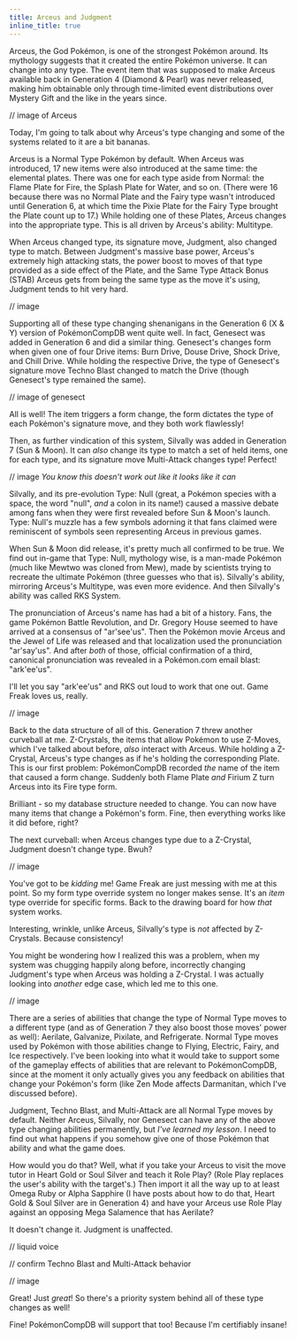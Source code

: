 ```yaml
---
title: Arceus and Judgment
inline_title: true
---
```


Arceus, the God Pokémon, is one of the strongest Pokémon around. Its mythology suggests that it created the entire Pokémon universe. It can change into any type. The event item that was supposed to make Arceus available back in Generation 4 (Diamond & Pearl) was never released, making him obtainable only through time-limited event distributions over Mystery Gift and the like in the years since.

// image of Arceus

Today, I'm going to talk about why Arceus's type changing and some of the systems related to it are a bit bananas.

Arceus is a Normal Type Pokémon by default. When Arceus was introduced, 17 new items were also introduced at the same time: the elemental plates. There was one for each type aside from Normal: the Flame Plate for Fire, the Splash Plate for Water, and so on. (There were 16 because there was no Normal Plate and the Fairy type wasn't introduced until Generation 6, at which time the Pixie Plate for the Fairy Type brought the Plate count up to 17.) While holding one of these Plates, Arceus changes into the appropriate type. This is all driven by Arceus's ability: Multitype.

When Arceus changed type, its signature move, Judgment, also changed type to match. Between Judgment's massive base power, Arceus's extremely high attacking stats, the power boost to moves of that type provided as a side effect of the Plate, and the Same Type Attack Bonus (STAB) Arceus gets from being the same type as the move it's using, Judgment tends to hit very hard.

// image

Supporting all of these type changing shenanigans in the Generation 6 (X & Y) version of PokémonCompDB went quite well. In fact, Genesect was added in Generation 6 and did a similar thing. Genesect's changes form when given one of four Drive items: Burn Drive, Douse Drive, Shock Drive, and Chill Drive. While holding the respective Drive, the type of Genesect's signature move Techno Blast changed to match the Drive (though Genesect's type remained the same).

// image of genesect

All is well! The item triggers a form change, the form dictates the type of each Pokémon's signature move, and they both work flawlessly!

Then, as further vindication of this system, Silvally was added in Generation 7 (Sun & Moon). It can *also* change its type to match a set of held items, one for each type, and its signature move Multi-Attack changes type! Perfect!

// image
*You know this doesn't work out like it looks like it can*

Silvally, and its pre-evolution Type: Null (great, a Pokémon species with a space, the word "null", *and* a colon in its name!) caused a massive debate among fans when they were first revealed before Sun & Moon's launch. Type: Null's muzzle has a few symbols adorning it that fans claimed were reminiscent of symbols seen representing Arceus in previous games.

When Sun & Moon did release, it's pretty much all confirmed to be true. We find out in-game that Type: Null, mythology wise, is a man-made Pokémon (much like Mewtwo was cloned from Mew), made by scientists trying to recreate the ultimate Pokémon (three guesses who that is). Silvally's ability, mirroring Arceus's Multitype, was even more evidence. And then Silvally's ability was called RKS System.

The pronunciation of Arceus's name has had a bit of a history. Fans, the game Pokémon Battle Revolution, and Dr. Gregory House seemed to have arrived at a consensus of "ar'see'us". Then the Pokémon movie Arceus and the Jewel of Life was released and that localization used the pronunciation "ar'say'us". And after *both* of those, official confirmation of a third, canonical pronunciation was revealed in a Pokémon.com email blast: "ark'ee'us".

I'll let you say "ark'ee'us" and RKS out loud to work that one out. Game Freak loves us, really.

// image

Back to the data structure of all of this. Generation 7 threw another curveball at me. Z-Crystals, the items that allow Pokémon to use Z-Moves, which I've talked about before, *also* interact with Arceus. While holding a Z-Crystal, Arceus's type changes as if he's holding the corresponding Plate. This is our first problem: PokémonCompDB recorded *the* name of the item that caused a form change. Suddenly both Flame Plate *and* Firium Z turn Arceus into its Fire type form.

Brilliant - so my database structure needed to change. You can now have many items that change a Pokémon's form. Fine, then everything works like it did before, right?

The next curveball: when Arceus changes type due to a Z-Crystal, Judgment doesn't change type. Bwuh?

// image

You've got to be *kidding* me! Game Freak are just messing with me at this point. So my form type override system no longer makes sense. It's an *item* type override for specific forms. Back to the drawing board for how *that* system works.

Interesting, wrinkle, unlike Arceus, Silvally's type is *not* affected by Z-Crystals. Because consistency!

You might be wondering how I realized this was a problem, when my system was chugging happily along before, incorrectly changing Judgment's type when Arceus was holding a Z-Crystal. I was actually looking into *another* edge case, which led me to this one.

// image

There are a series of abilities that change the type of Normal Type moves to a different type (and as of Generation 7 they also boost those moves' power as well): Aerilate, Galvanize, Pixilate, and Refrigerate. Normal Type moves used by Pokémon with those abilities change to Flying, Electric, Fairy, and Ice respectively. I've been looking into what it would take to support some of the gameplay effects of abilities that are relevant to PokémonCompDB, since at the moment it only actually gives you any feedback on abilities that change your Pokémon's form (like Zen Mode affects Darmanitan, which I've discussed before).

Judgment, Techno Blast, and Multi-Attack are all Normal Type moves by default. Neither Arceus, Silvally, nor Genesect can have any of the above type changing abilities permanently, but *I've learned my lesson*. I need to find out what happens if you somehow give one of those Pokémon that ability and what the game does.

How would you do that? Well, what if you take your Arceus to visit the move tutor in Heart Gold or Soul Silver and teach it Role Play? (Role Play replaces the user's ability with the target's.) Then import it all the way up to at least Omega Ruby or Alpha Sapphire (I have posts about how to do that, Heart Gold & Soul Silver are in Generation 4) and have your Arceus use Role Play against an opposing Mega Salamence that has Aerilate?

It doesn't change it. Judgment is unaffected.

// liquid voice

// confirm Techno Blast and Multi-Attack behavior

// image

Great! Just *great*! So there's a priority system behind all of these type changes as well! 

Fine! PokémonCompDB will support that too! Because I'm certifiably insane!